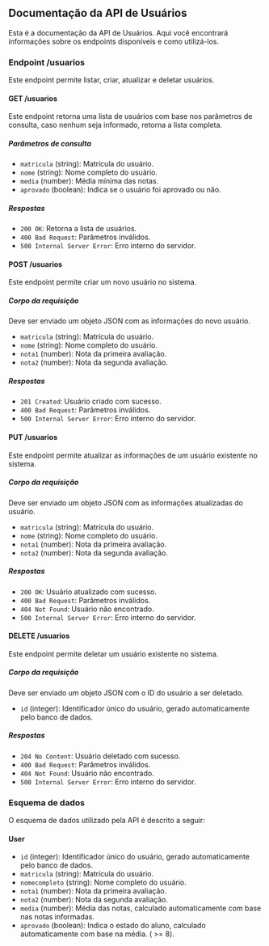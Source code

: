 <div class="markdown prose w-full break-words dark:prose-invert light"><h2>Documentação da API de Usuários</h2><p>Esta é a documentação da API de Usuários. Aqui você encontrará informações sobre os endpoints disponíveis e como utilizá-los.</p><h3>Endpoint /usuarios</h3><p>Este endpoint permite listar, criar, atualizar e deletar usuários.</p><h4>GET /usuarios</h4><p>Este endpoint retorna uma lista de usuários com base nos parâmetros de consulta, caso nenhum seja informado, retorna a lista completa.</p><h5>Parâmetros de consulta</h5><ul><li><code>matricula</code> (string): Matrícula do usuário.</li><li><code>nome</code> (string): Nome completo do usuário.</li><li><code>media</code> (number): Média mínima das notas.</li><li><code>aprovado</code> (boolean): Indica se o usuário foi aprovado ou não.</li></ul><h5>Respostas</h5><ul><li><code>200 OK</code>: Retorna a lista de usuários.</li><li><code>400 Bad Request</code>: Parâmetros inválidos.</li><li><code>500 Internal Server Error</code>: Erro interno do servidor.</li></ul><h4>POST /usuarios</h4><p>Este endpoint permite criar um novo usuário no sistema.</p><h5>Corpo da requisição</h5><p>Deve ser enviado um objeto JSON com as informações do novo usuário.</p><ul><li><code>matricula</code> (string): Matrícula do usuário.</li><li><code>nome</code> (string): Nome completo do usuário.</li><li><code>nota1</code> (number): Nota da primeira avaliação.</li><li><code>nota2</code> (number): Nota da segunda avaliação.</li></ul><h5>Respostas</h5><ul><li><code>201 Created</code>: Usuário criado com sucesso.</li><li><code>400 Bad Request</code>: Parâmetros inválidos.</li><li><code>500 Internal Server Error</code>: Erro interno do servidor.</li></ul><h4>PUT /usuarios</h4><p>Este endpoint permite atualizar as informações de um usuário existente no sistema.</p><h5>Corpo da requisição</h5><p>Deve ser enviado um objeto JSON com as informações atualizadas do usuário.</p><ul><li><code>matricula</code> (string): Matrícula do usuário.</li><li><code>nome</code> (string): Nome completo do usuário.</li><li><code>nota1</code> (number): Nota da primeira avaliação.</li><li><code>nota2</code> (number): Nota da segunda avaliação.</li></ul><h5>Respostas</h5><ul><li><code>200 OK</code>: Usuário atualizado com sucesso.</li><li><code>400 Bad Request</code>: Parâmetros inválidos.</li><li><code>404 Not Found</code>: Usuário não encontrado.</li><li><code>500 Internal Server Error</code>: Erro interno do servidor.</li></ul><h4>DELETE /usuarios</h4><p>Este endpoint permite deletar um usuário existente no sistema.</p><h5>Corpo da requisição</h5><p>Deve ser enviado um objeto JSON com o ID do usuário a ser deletado.</p><ul><li><code>id</code> (integer): Identificador único do usuário, gerado automaticamente pelo banco de dados.</li></ul><h5>Respostas</h5><ul><li><code>204 No Content</code>: Usuário deletado com sucesso.</li><li><code>400 Bad Request</code>: Parâmetros inválidos.</li><li><code>404 Not Found</code>: Usuário não encontrado.</li><li><code>500 Internal Server Error</code>: Erro interno do servidor.</li></ul><h3>Esquema de dados</h3><p>O esquema de dados utilizado pela API é descrito a seguir:</p><h4>User</h4><ul><li><code>id</code> (integer): Identificador único do usuário, gerado automaticamente pelo banco de dados.</li><li><code>matricula</code> (string): Matrícula do usuário.</li><li><code>nomecompleto</code> (string): Nome completo do usuário.</li><li><code>nota1</code> (number): Nota da primeira avaliação.</li><li><code>nota2</code> (number): Nota da segunda avaliação.</li><li><code>media</code> (number): Média das notas, calculado automaticamente com base nas notas informadas.</li><li><code>aprovado</code> (boolean): Indica o estado do aluno, calculado automaticamente com base na média. ( >= 8).</li></ul></div>